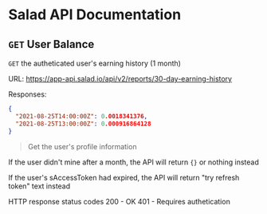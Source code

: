 # Salad API Documentation

## `GET` User Balance
`GET` the autheticated user's earning history (1 month)

URL: https://app-api.salad.io/api/v2/reports/30-day-earning-history

Responses:
```json
{
  "2021-08-25T14:00:00Z": 0.0018341376,
  "2021-08-25T13:00:00Z": 0.000916864128
}
```

> Get the user's profile information

If the user didn't mine after a month, the API will return `{}` or nothing instead

If the user's sAccessToken had expired, the API will return "try refresh token" text instead

HTTP response status codes
200	- OK
401 - Requires authetication